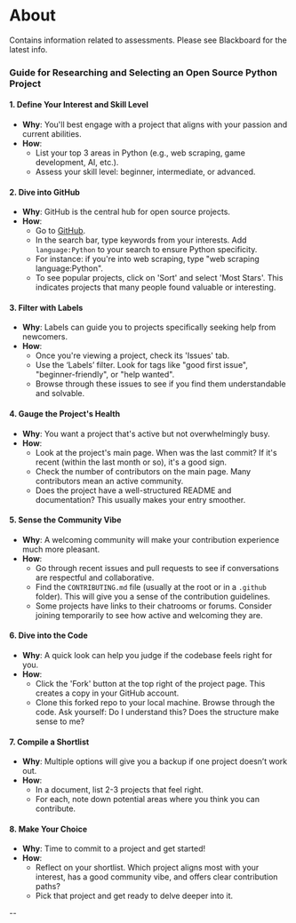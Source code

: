 # About

Contains information related to assessments. Please see Blackboard for the latest info.

### Guide for Researching and Selecting an Open Source Python Project

#### 1. Define Your Interest and Skill Level

- **Why**: You'll best engage with a project that aligns with your passion and current abilities.
- **How**:
  - List your top 3 areas in Python (e.g., web scraping, game development, AI, etc.).
  - Assess your skill level: beginner, intermediate, or advanced.

#### **2. Dive into GitHub**

- **Why**: GitHub is the central hub for open source projects.
- **How**:
  - Go to [GitHub](https://github.com/).
  - In the search bar, type keywords from your interests. Add `language:Python` to your search to ensure Python specificity.
  - For instance: if you're into web scraping, type "web scraping language:Python".
  - To see popular projects, click on 'Sort' and select 'Most Stars'. This indicates projects that many people found valuable or interesting.

#### 3. Filter with Labels

- **Why**: Labels can guide you to projects specifically seeking help from newcomers.
- **How**:
  - Once you're viewing a project, check its 'Issues' tab.
  - Use the ‘Labels’ filter. Look for tags like "good first issue", "beginner-friendly", or "help wanted".
  - Browse through these issues to see if you find them understandable and solvable.

#### 4. Gauge the Project's Health

- **Why**: You want a project that's active but not overwhelmingly busy.
- **How**:
  - Look at the project's main page. When was the last commit? If it's recent (within the last month or so), it's a good sign.
  - Check the number of contributors on the main page. Many contributors mean an active community.
  - Does the project have a well-structured README and documentation? This usually makes your entry smoother.

#### 5. Sense the Community Vibe

- **Why**: A welcoming community will make your contribution experience much more pleasant.
- **How**:
  - Go through recent issues and pull requests to see if conversations are respectful and collaborative.
  - Find the `CONTRIBUTING.md` file (usually at the root or in a `.github` folder). This will give you a sense of the contribution guidelines.
  - Some projects have links to their chatrooms or forums. Consider joining temporarily to see how active and welcoming they are.

#### 6. Dive into the Code

- **Why**: A quick look can help you judge if the codebase feels right for you.
- **How**:
  - Click the 'Fork' button at the top right of the project page. This creates a copy in your GitHub account.
  - Clone this forked repo to your local machine. Browse through the code. Ask yourself: Do I understand this? Does the structure make sense to me?

#### 7. Compile a Shortlist

- **Why**: Multiple options will give you a backup if one project doesn’t work out.
- **How**:
  - In a document, list 2-3 projects that feel right.
  - For each, note down potential areas where you think you can contribute.

#### 8. Make Your Choice

- **Why**: Time to commit to a project and get started!
- **How**:
  - Reflect on your shortlist. Which project aligns most with your interest, has a good community vibe, and offers clear contribution paths?
  - Pick that project and get ready to delve deeper into it.

--
